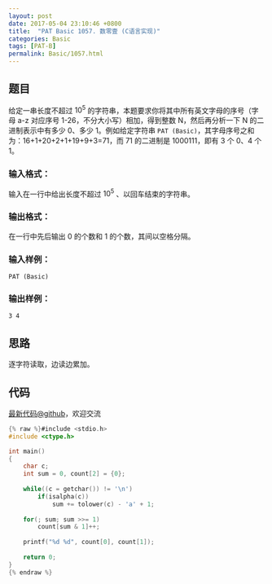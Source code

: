 ```yaml
---
layout: post
date: 2017-05-04 23:10:46 +0800
title:  "PAT Basic 1057. 数零壹 (C语言实现)"
categories: Basic
tags: [PAT-B]
permalink: Basic/1057.html
---
```


## 题目

给定一串长度不超过 $10^5$ 的字符串，本题要求你将其中所有英文字母的序号（字母 a-z 对应序号 1-26，不分大小写）相加，得到整数
N，然后再分析一下 N 的二进制表示中有多少 0、多少 1。例如给定字符串 `PAT
(Basic)`，其字母序号之和为：16+1+20+2+1+19+9+3=71，而 71 的二进制是 1000111，即有 3 个 0、4 个 1。

### 输入格式：

输入在一行中给出长度不超过 $10^5$ 、以回车结束的字符串。

### 输出格式：

在一行中先后输出 0 的个数和 1 的个数，其间以空格分隔。

### 输入样例：

    
    
    PAT (Basic)
    

### 输出样例：

    
    
    3 4
    



## 思路

逐字符读取，边读边累加。

## 代码

[最新代码@github](https://github.com/OliverLew/PAT/blob/master/PATBasic/1057.c)，欢迎交流
```c
{% raw %}#include <stdio.h>
#include <ctype.h>

int main()
{
    char c;
    int sum = 0, count[2] = {0};
    
    while((c = getchar()) != '\n') 
        if(isalpha(c))
            sum += tolower(c) - 'a' + 1;
    
    for(; sum; sum >>= 1)
        count[sum & 1]++;
    
    printf("%d %d", count[0], count[1]);
    
    return 0;
}
{% endraw %}
```